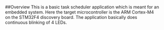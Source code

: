 ##Overview
This is a basic task scheduler application which is meant for an embedded system. Here the target microcontroller is
the ARM Cortex-M4 on the STM32F4 discovery board. The application basically does continuous blinking of 4 LEDs.
